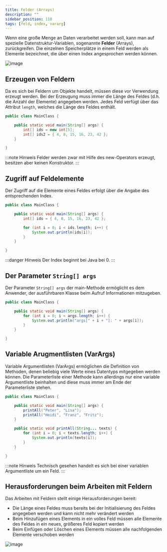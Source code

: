 ```yaml
---
title: Felder (Arrays)
description: ""
sidebar_position: 110
tags: [feld, index, vararg]
---
```


Wenn eine große Menge an Daten verarbeitet werden soll, kann man auf spezielle Datenstruktur-Variablen, sogenannte **Felder** (Arrays), zurückgreifen. Die einzelnen Speicherplätze in einem Feld werden als Elemente bezeichnet, die über einen Index angesprochen 
werden können.

![image](https://user-images.githubusercontent.com/47243617/170441228-4e457885-288d-40be-9bcd-a81d702a24ce.png)

## Erzeugen von Feldern
Da es sich bei Feldern um Objekte handelt, müssen diese vor Verwendung erzeugt werden. Bei der Erzeugung muss immer die Länge des Feldes (d.h. die Anzahl der Elemente) angegeben werden. Jedes Feld verfügt über das Attribut `length`, welches die Länge des Feldes 
enthält.

```java
public class MainClass {

    public static void main(String[] args) {
        int[] ids = new int[5];
        int[] ids2 = { 4, 8, 15, 16, 23, 42 };
    }

}
```

:::note Hinweis
Felder werden zwar mit Hilfe des new-Operators erzeugt, besitzen aber keinen Konstruktor.
:::

## Zugriff auf Feldelemente
Der Zugriff auf die Elemente eines Feldes erfolgt über die Angabe des entsprechenden Index.

```java
public class MainClass {

    public static void main(String[] args) {
        int[] ids = { 4, 8, 15, 16, 23, 42 };

        for (int i = 0; i < ids.length; i++) {
            System.out.println(ids[i]);
        }
    }

}
```

:::danger Hinweis
Der Index beginnt bei Java bei 0.
:::

## Der Parameter `String[] args`
Der Parameter `String[] args` der main-Methode ermöglicht es dem Anwender, der ausführbaren Klasse beim Aufruf Informationen mitzugeben.

```java
public class MainClass {

    public static void main(String[] args) {
        for (int i = 0; i < args.length; i++) {
            System.out.println("args[" + i + "]: " + args[i]);
        }
    }

}
```

## Variable Arugmentlisten (VarArgs)
Variable Argumentlisten (VarArgs) ermöglichen die Definition von Methoden, denen beliebig viele Werte eines Datentyps mitgegeben werden können. Die Parameterliste einer Methode kann allerdings nur eine variable Argumentliste beinhalten und diese muss immer am 
Ende der Parameterliste stehen.

```java
public class MainClass {

    public static void main(String[] args) {
        printAll("Peter", "Lisa");
        printAll("Heidi", "Franz", "Fritz");
    }

    public static void printAll(String... texts) {
        for (int i = 0; i < texts.length; i++) {
            System.out.println(texts[i]);
        }
    }

}
```

:::note Hinweis
Technisch gesehen handelt es sich bei einer variablen Argumentliste um ein Feld.
:::

## Herausforderungen beim Arbeiten mit Feldern
Das Arbeiten mit Feldern stellt einige Herausforderungen bereit:
- Die Länge eines Feldes muss bereits bei der Initialisierung des Feldes angegeben werden und kann nicht mehr verändert werden
- Beim Hinzufügen eines Elements in ein volles Feld müssen alle Elemente des Feldes in ein neues, größeres Feld kopiert werden
- Beim Einfügen oder Löschen eines Elements müssen alle nachfolgenden Elemente verschoben werden

![image](https://user-images.githubusercontent.com/47243617/170657906-9ef5d5aa-d8bd-4cd9-920b-9616a879227a.png)

